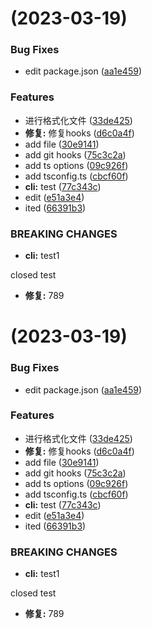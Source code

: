 #  (2023-03-19)


### Bug Fixes

* edit package.json ([aa1e459](https://github.com/etfm/cli/commit/aa1e459da1dd20537e7c05b78654d5b6efff98ed))


### Features

* 进行格式化文件 ([33de425](https://github.com/etfm/cli/commit/33de42591d9d2b102b4514f378dfb614d9b67458))
* **修复:** 修复hooks ([d6c0a4f](https://github.com/etfm/cli/commit/d6c0a4f5fa0f23e6e00ea2038a22c3df6adc9a5b))
* add file ([30e9141](https://github.com/etfm/cli/commit/30e91414b112d360cb98b6edf88cf3d5242d4ca1))
* add git hooks ([75c3c2a](https://github.com/etfm/cli/commit/75c3c2a1d25f0bd2314afdca646625ff96890e35))
* add ts options ([09c926f](https://github.com/etfm/cli/commit/09c926f1e5a27bd41a40b19db4000dfce7087335))
* add tsconfig.ts ([cbcf60f](https://github.com/etfm/cli/commit/cbcf60f9cb4f76f38be039b72422c56fc38febde))
* **cli:** test ([77c343c](https://github.com/etfm/cli/commit/77c343c630b850c0b39c1e3e34ceb1c1277e36fa))
* edit ([e51a3e4](https://github.com/etfm/cli/commit/e51a3e40fdfb7e3d6d1d0818584fa1b750e7c078))
* ited ([66391b3](https://github.com/etfm/cli/commit/66391b33460f620ccf484384ebaa5c14b04aade0))


### BREAKING CHANGES

* **cli:** test1

closed test
* **修复:** 789



#  (2023-03-19)


### Bug Fixes

* edit package.json ([aa1e459](https://github.com/etfm/cli/commit/aa1e459da1dd20537e7c05b78654d5b6efff98ed))


### Features

* 进行格式化文件 ([33de425](https://github.com/etfm/cli/commit/33de42591d9d2b102b4514f378dfb614d9b67458))
* **修复:** 修复hooks ([d6c0a4f](https://github.com/etfm/cli/commit/d6c0a4f5fa0f23e6e00ea2038a22c3df6adc9a5b))
* add file ([30e9141](https://github.com/etfm/cli/commit/30e91414b112d360cb98b6edf88cf3d5242d4ca1))
* add git hooks ([75c3c2a](https://github.com/etfm/cli/commit/75c3c2a1d25f0bd2314afdca646625ff96890e35))
* add ts options ([09c926f](https://github.com/etfm/cli/commit/09c926f1e5a27bd41a40b19db4000dfce7087335))
* add tsconfig.ts ([cbcf60f](https://github.com/etfm/cli/commit/cbcf60f9cb4f76f38be039b72422c56fc38febde))
* **cli:** test ([77c343c](https://github.com/etfm/cli/commit/77c343c630b850c0b39c1e3e34ceb1c1277e36fa))
* edit ([e51a3e4](https://github.com/etfm/cli/commit/e51a3e40fdfb7e3d6d1d0818584fa1b750e7c078))
* ited ([66391b3](https://github.com/etfm/cli/commit/66391b33460f620ccf484384ebaa5c14b04aade0))


### BREAKING CHANGES

* **cli:** test1

closed test
* **修复:** 789



